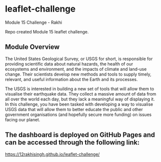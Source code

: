 # leaflet-challenge
Module 15 Challenge - Rakhi

Repo created Module 15 leaflet challenge.

## Module Overview
The United States Geological Survey, or USGS for short, is responsible for providing scientific data about natural hazards, the health of our ecosystems and environment, and the impacts of climate and land-use change. Their scientists develop new methods and tools to supply timely, relevant, and useful information about the Earth and its processes.

The USGS is interested in building a new set of tools that will allow them to visualise their earthquake data. They collect a massive amount of data from all over the world each day, but they lack a meaningful way of displaying it. In this challenge, you have been tasked with developing a way to visualise USGS data that will allow them to better educate the public and other government organisations (and hopefully secure more funding) on issues facing our planet.


## The dashboard is deployed on GitHub Pages and can be accessed through the following link:
[https://12rakhisingh.github.io/leaflet-challenge/
](https://12rakhisingh.github.io/leaflet-challenge/)